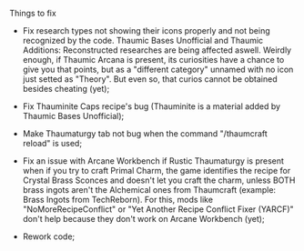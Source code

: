 Things to fix

* Fix research types not showing their icons properly and not being recognized by the code. Thaumic Bases Unofficial and Thaumic Additions: Reconstructed researches are being affected aswell. Weirdly enough, if Thaumic Arcana is present, its curiosities have a chance to give you that points, but as a "different category" unnamed with no icon just setted as "Theory". But even so, that curios cannot be obtained besides cheating (yet);

* Fix Thauminite Caps recipe's bug (Thauminite is a material added by Thaumic Bases Unofficial);

* Make Thaumaturgy tab not bug when the command "/thaumcraft reload" is used;

* Fix an issue with Arcane Workbench if Rustic Thaumaturgy is present when if you try to craft Primal Charm, the game identifies the recipe for Crystal Brass Sconces and doesn't let you craft the charm, unless BOTH brass ingots aren't the Alchemical ones from Thaumcraft (example: Brass Ingots from TechReborn). For this, mods like "NoMoreRecipeConflict" or "Yet Another Recipe Conflict Fixer (YARCF)" don't help because they don't work on Arcane Workbench (yet);

* Rework code;
